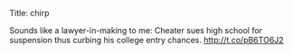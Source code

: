 Title: chirp

Sounds like a lawyer-in-making to me: Cheater sues high school for suspension thus curbing his college entry chances. <a href="http://t.co/pB6TO6J2">http://t.co/pB6TO6J2</a>
